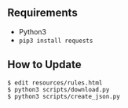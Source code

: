 ## Requirements

* Python3
* `pip3 install requests`

## How to Update

```
$ edit resources/rules.html
$ python3 scripts/download.py
$ python3 scripts/create_json.py
```
